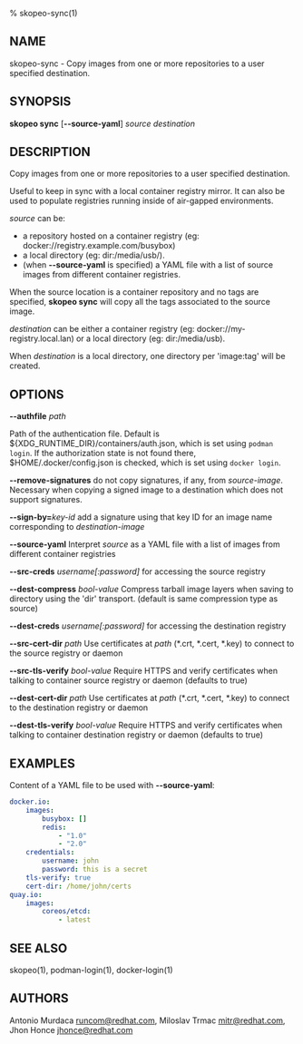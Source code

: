 % skopeo-sync(1)

## NAME
skopeo\-sync - Copy images from one or more repositories to a user specified destination.

## SYNOPSIS
**skopeo sync** [**--source-yaml**] _source_ _destination_

## DESCRIPTION
Copy images from one or more repositories to a user specified destination.

Useful to keep in sync with a local container registry mirror. It can also be used to populate registries running inside of air-gapped environments.

_source_ can be:
 - a repository hosted on a container registry (eg: docker://registry.example.com/busybox)
 - a local directory (eg: dir:/media/usb/).
 - (when **--source-yaml** is specified) a YAML file with a list of source images from different container registries.

When the source location is a container repository and no tags are specified,  **skopeo sync** will copy all the tags associated to the source image.

_destination_ can be either a container registry (eg: docker://my-registry.local.lan) or a local directory (eg: dir:/media/usb).

When _destination_ is a local directory, one directory per 'image:tag' will be created.

## OPTIONS

**--authfile** _path_

Path of the authentication file. Default is ${XDG_RUNTIME\_DIR}/containers/auth.json, which is set using `podman login`.
If the authorization state is not found there, $HOME/.docker/config.json is checked, which is set using `docker login`.

**--remove-signatures** do not copy signatures, if any, from _source-image_. Necessary when copying a signed image to a destination which does not support signatures.

**--sign-by=**_key-id_ add a signature using that key ID for an image name corresponding to _destination-image_

**--source-yaml** Interpret _source_ as a YAML file with a list of images from different container registries

**--src-creds** _username[:password]_ for accessing the source registry

**--dest-compress** _bool-value_ Compress tarball image layers when saving to directory using the 'dir' transport. (default is same compression type as source)

**--dest-creds** _username[:password]_ for accessing the destination registry

**--src-cert-dir** _path_ Use certificates at _path_ (*.crt, *.cert, *.key) to connect to the source registry or daemon

**--src-tls-verify** _bool-value_ Require HTTPS and verify certificates when talking to container source registry or daemon (defaults to true)

**--dest-cert-dir** _path_ Use certificates at _path_ (*.crt, *.cert, *.key) to connect to the destination registry or daemon

**--dest-tls-verify** _bool-value_ Require HTTPS and verify certificates when talking to container destination registry or daemon (defaults to true)

## EXAMPLES

Content of a YAML file to be used with **--source-yaml**:

```yaml
docker.io:
    images:
        busybox: []
        redis:
            - "1.0"
            - "2.0"
    credentials:
        username: john
        password: this is a secret
    tls-verify: true
    cert-dir: /home/john/certs
quay.io:
    images:
        coreos/etcd:
            - latest
```

## SEE ALSO
skopeo(1), podman-login(1), docker-login(1)

## AUTHORS

Antonio Murdaca <runcom@redhat.com>, Miloslav Trmac <mitr@redhat.com>, Jhon Honce <jhonce@redhat.com>

